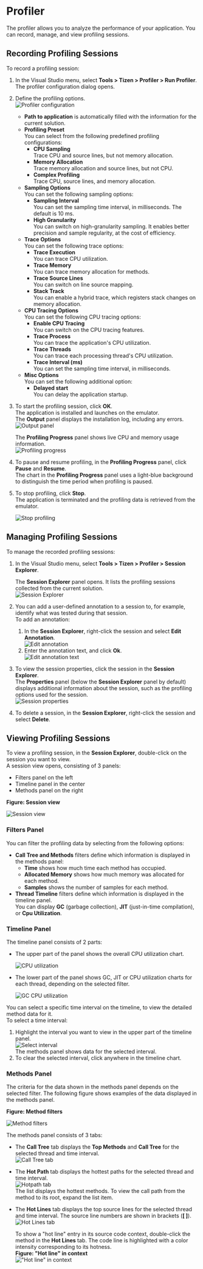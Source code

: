 ﻿# Profiler

The profiler allows you to analyze the performance of your application. You can record, manage, and view profiling sessions.

## Recording Profiling Sessions

To record a profiling session:
1. In the Visual Studio menu, select **Tools &gt; Tizen &gt; Profiler &gt; Run Profiler**.  
  The profiler configuration dialog opens.

2. Define the profiling options.  
    ![Profiler configuration](media/profiler-config.png)
    - **Path to application** is automatically filled with the information for the current solution.
    - **Profiling Preset**  
    You can select from the following predefined profiling configurations:
      - **CPU Sampling**  
        Trace CPU and source lines, but not memory allocation.
      - **Memory Allocation**  
        Trace memory allocation and source lines, but not CPU.
      - **Complex Profiling**  
        Trace CPU, source lines, and memory allocation.
    - **Sampling Options**  
    You can set the following sampling options:
      - **Sampling Interval**  
        You can set the sampling time interval, in milliseconds. The default is 10 ms.
      - **High Granularity**  
        You can switch on high-granularity sampling. It enables better precision and sample regularity, at the cost of efficiency.
    - **Trace Options**  
    You can set the following trace options:
      - **Trace Execution**  
        You can trace CPU utilization.
      - **Trace Memory**  
        You can trace memory allocation for methods.
      - **Trace Source Lines**  
        You can switch on line source mapping.
      - **Stack Track**  
        You can enable a hybrid trace, which registers stack changes on memory allocation.
    - **CPU Tracing Options**  
    You can set the following CPU tracing options:
      - **Enable CPU Tracing**  
        You can switch on the CPU tracing features.
      - **Trace Process**  
        You can trace the application's CPU utilization.
      - **Trace Threads**  
        You can trace each processing thread's CPU utilization.
      - **Trace Interval (ms)**  
        You can set the sampling time interval, in milliseconds.
    - **Misc Options**  
    You can set the following additional option:
      - **Delayed start**  
        You can delay the application startup.

3. To start the profiling session, click **OK**.  
    The application is installed and launches on the emulator.  
    The **Output** panel displays the installation log, including any errors.  
    ![Output panel](media/profiler-output-window.png)

    The **Profiling Progress** panel shows live CPU and memory usage information.  
    ![Profiling progress](media/profiler-progress.png)

4. To pause and resume profiling, in the **Profiling Progress** panel, click **Pause** and **Resume**.  
    The chart in the **Profiling Progress** panel uses a light-blue background to distinguish the time period when profiling is paused.  

5. To stop profiling, click **Stop**.  
The application is terminated and the profiling data is retrieved from the emulator.

   ![Stop profiling](media/profiler-execute-stop.png)

## Managing Profiling Sessions

To manage the recorded profiling sessions:
1. In the Visual Studio menu, select **Tools &gt; Tizen &gt; Profiler &gt; Session Explorer**.  

   The **Session Explorer** panel opens. It lists the profiling sessions collected from the current solution.  
   ![Session Explorer](media/profiler-session-explorer.png)  


2. You can add a user-defined annotation to a session to, for example, identify what was tested during that session.  
   To add an annotation:
   1. In the **Session Explorer**, right-click the session and select **Edit Annotation**.  
      ![Edit annotation](media/profiler-session-explorer-context-menu.png)
   2. Enter the annotation text, and click **Ok**.  
      ![Edit annotation text](media/profiler-edit-annotation.png)

3. To view the session properties, click the session in the **Session Explorer**.  
   The **Properties** panel (below the **Session Explorer** panel by default) displays additional information about the session, such as the profiling options used for the session.  
   ![Session properties](media/profiler-session-properties.png)

4. To delete a session, in the **Session Explorer**, right-click the session and select **Delete**.

## Viewing Profiling Sessions

To view a profiling session, in the **Session Explorer**, double-click on the session you want to view.  
A session view opens, consisting of 3 panels:

- Filters panel on the left
- Timeline panel in the center
- Methods panel on the right
  
**Figure: Session view**  

![Session view](media/profiler-session-analysis.png)

### Filters Panel

You can filter the profiling data by selecting from the following options:
  - **Call Tree and Methods** filters define which information is displayed in the methods panel:  
    - **Time** shows how much time each method has occupied.
    - **Allocated Memory** shows how much memory was allocated for each method.
    - **Samples** shows the number of samples for each method.
  - **Thread Timeline** filters define which information is displayed in the timeline panel.  
  You can display **GC** (garbage collection), **JIT** (just-in-time compilation), or **Cpu Utilization**.

### Timeline Panel

The timeline panel consists of 2 parts:
- The upper part of the panel shows the overall CPU utilization chart.

  ![CPU utilization](media/profiler-cpu-utilization.png)

- The lower part of the panel shows GC, JIT or CPU utilization charts for each thread, depending on the selected filter.

  ![GC CPU utilization](media/profiler-gc-cpu-utilization.png)

You can select a specific time interval on the timeline, to view the detailed method data for it.  
To select a time interval:
  1. Highlight the interval you want to view in the upper part of the timeline panel.  
  ![Select interval](media/profiler-select-interval.png)  
  The methods panel shows data for the selected interval.
  2. To clear the selected interval, click anywhere in the timeline chart.

### Methods Panel

The criteria for the data shown in the methods panel depends on the selected filter. The following figure shows examples of the data displayed in the methods panel.  

**Figure: Method filters**  

![Method filters](media/profiler-categories.png)

The methods panel consists of 3 tabs:

  - The **Call Tree** tab displays the **Top Methods** and **Call Tree** for the selected thread and time interval.  
  ![Call Tree tab](media/profiler-call-tree-tab.png)

  - The **Hot Path** tab displays the hottest paths for the selected thread and time interval.  
  ![Hotpath tab](media/profiler-hotpath-tab.png)  
  The list displays the hottest methods. To view the call path from the method to its root, expand the list item.

  - The **Hot Lines** tab displays the top source lines for the selected thread and time interval.  The source line numbers are shown in brackets (**[ ]**).  
  ![Hot Lines tab](media/profiler-hotline-tab.png)
  
    To show a "hot line" entry in its source code context, double-click the method in the **Hot Lines** tab. The code line is highlighted with a color intensity corresponding to its hotness.  
    **Figure: "Hot line" in context**  
    !["Hot line" in context](media/profiler-jump-to-line.png)
